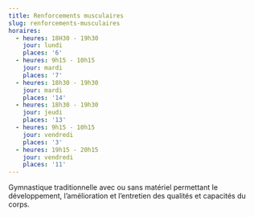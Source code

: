 ```yaml
---
title: Renforcements musculaires
slug: renforcements-musculaires
horaires:
  - heures: 18H30 - 19h30
    jour: lundi
    places: '6'
  - heures: 9h15 - 10h15
    jour: mardi
    places: '7'
  - heures: 18h30 - 19h30
    jour: mardi
    places: '14'
  - heures: 18h30 - 19h30
    jour: jeudi
    places: '13'
  - heures: 9h15 - 10h15
    jour: vendredi
    places: '3'
  - heures: 19h15 - 20h15
    jour: vendredi
    places: '11'
---
```


Gymnastique traditionnelle avec ou sans matériel permettant le développement, l’amélioration et l’entretien des qualités
et capacités du corps.
